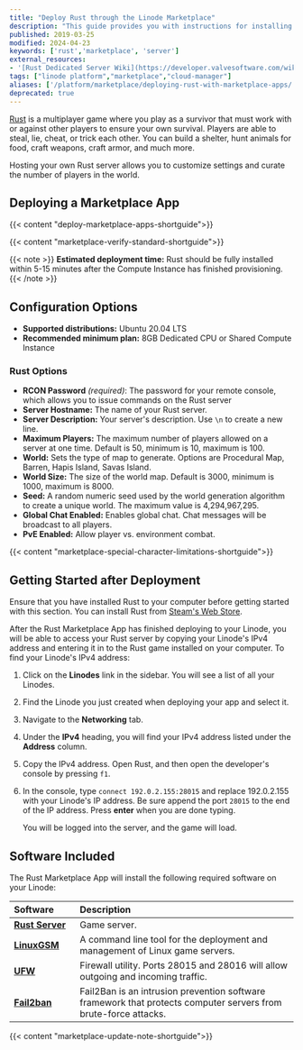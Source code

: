 ```yaml
---
title: "Deploy Rust through the Linode Marketplace"
description: "This guide provides you with instructions for installing Rust, a multiplayer game where you play as a survivor, on a Linode using the One-Click Marketplace App."
published: 2019-03-25
modified: 2024-04-23
keywords: ['rust','marketplace', 'server']
external_resources:
- '[Rust Dedicated Server Wiki](https://developer.valvesoftware.com/wiki/Rust_Dedicated_Server)'
tags: ["linode platform","marketplace","cloud-manager"]
aliases: ['/platform/marketplace/deploying-rust-with-marketplace-apps/', '/platform/one-click/deploying-rust-with-one-click-apps/','/guides/deploying-rust-with-one-click-apps/', '/guides/deploying-rust-with-marketplace-apps/','/guides/rust-marketplace-app/']
deprecated: true
---
```


[Rust](https://rust.facepunch.com/) is a multiplayer game where you play as a survivor that must work with or against other players to ensure your own survival. Players are able to steal, lie, cheat, or trick each other. You can build a shelter, hunt animals for food, craft weapons, craft armor, and much more.

Hosting your own Rust server allows you to customize settings and curate the number of players in the world.

## Deploying a Marketplace App

{{< content "deploy-marketplace-apps-shortguide">}}

{{< content "marketplace-verify-standard-shortguide">}}

{{< note >}}
**Estimated deployment time:** Rust should be fully installed within 5-15 minutes after the Compute Instance has finished provisioning.
{{< /note >}}

## Configuration Options

- **Supported distributions:** Ubuntu 20.04 LTS
- **Recommended minimum plan:** 8GB Dedicated CPU or Shared Compute Instance

### Rust Options

- **RCON Password** *(required)*: The password for your remote console, which allows you to issue commands on the Rust server
- **Server Hostname:** The name of your Rust server.
- **Server Description:** Your server's description. Use `\n` to create a new line.
- **Maximum Players:** The maximum number of players allowed on a server at one time. Default is 50, minimum is 10, maximum is 100.
- **World:** Sets the type of map to generate. Options are Procedural Map, Barren, Hapis Island, Savas Island.
- **World Size:** The size of the world map. Default is 3000, minimum is 1000, maximum is 8000.
- **Seed:** A random numeric seed used by the world generation algorithm to create a unique world. The maximum value is 4,294,967,295.
- **Global Chat Enabled:** Enables global chat. Chat messages will be broadcast to all players.
- **PvE Enabled:** Allow player vs. environment combat.

{{< content "marketplace-special-character-limitations-shortguide">}}

## Getting Started after Deployment

Ensure that you have installed Rust to your computer before getting started with this section. You can install Rust from [Steam's Web Store](https://store.steampowered.com/).

After the Rust Marketplace App has finished deploying to your Linode, you will be able to access your Rust server by copying your Linode's IPv4 address and entering it in to the Rust game installed on your computer. To find your Linode's IPv4 address:

1. Click on the **Linodes** link in the sidebar. You will see a list of all your Linodes.

2. Find the Linode you just created when deploying your app and select it.

3. Navigate to the **Networking** tab.

4. Under the **IPv4** heading, you will find your IPv4 address listed under the **Address** column.

5. Copy the IPv4 address. Open Rust, and then open the developer's console by pressing `f1`.

6. In the console, type `connect 192.0.2.155:28015` and replace 192.0.2.155 with your Linode's IP address. Be sure append the port `28015` to the end of the IP address. Press **enter** when you are done typing.

    <!--![Rust developer's console log in process.](rust-marketplace-developers-console.png)-->

    You will be logged into the server, and the game will load.

## Software Included

The Rust Marketplace App will install the following required software on your Linode:

| **Software**&nbsp;&nbsp;&nbsp;&nbsp;&nbsp;&nbsp;&nbsp; | **Description** |
|:--------------|:------------|
| [**Rust Server**](https://store.steampowered.com/app/252490/Rust/) | Game server. |
| [**LinuxGSM**](https://linuxgsm.com) | A command line tool for the deployment and management of Linux game servers. |
| [**UFW**](https://wiki.ubuntu.com/UncomplicatedFirewall) | Firewall utility. Ports 28015 and 28016 will allow outgoing and incoming traffic. |
| [**Fail2ban**](https://www.fail2ban.org/wiki/index.php/Main_Page) | Fail2Ban is an intrusion prevention software framework that protects computer servers from brute-force attacks. |

{{< content "marketplace-update-note-shortguide">}}
